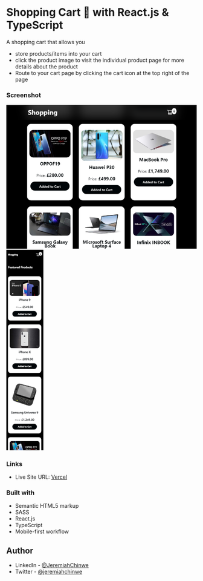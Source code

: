# Shopping Cart 🛒 with React.js & TypeScript

A shopping cart that allows you 

- store products/items into your cart
- click the product image to visit the individual product page for more details about the product
- Route to your cart page by clicking the cart icon at the top right of the page

### Screenshot

![Desktop View](./screenshots/shopping_app.png)
![Mobile View](./screenshots/shopping_app_mobile.png)

### Links

- Live Site URL: [Vercel](https://news-homepage-ashen.vercel.app/)

### Built with

- Semantic HTML5 markup
- SASS
- React.js
- TypeScript
- Mobile-first workflow

## Author

- LinkedIn - [@JeremiahChinwe](https://www.linkedin.com/in/jeremiah-chinwe-057180268)
- Twitter - [@jeremiahchinwe](https://www.twitter.com/jeremiahchinwe)

